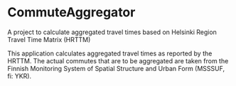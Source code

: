 # CommuteAggregator
A project to calculate aggregated travel times based on Helsinki Region Travel Time Matrix (HRTTM)

This application calculates aggregated travel times as reported by the HRTTM. The actual commutes that are to be aggregated are taken from the Finnish Monitoring System of Spatial Structure and Urban Form (MSSSUF, fi: YKR).
